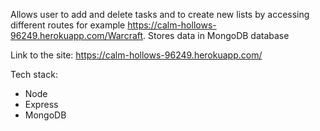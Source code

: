 Allows user to add and delete tasks and to create new lists by accessing different routes for example https://calm-hollows-96249.herokuapp.com/Warcraft.
Stores data in MongoDB database

Link to the site: https://calm-hollows-96249.herokuapp.com/

Tech stack:
- Node
- Express
- MongoDB
